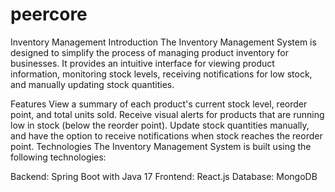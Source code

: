 # peercore
Inventory Management
Introduction
The Inventory Management System is designed to simplify the process of managing product inventory for businesses. It provides an intuitive interface for viewing product information, monitoring stock levels, receiving notifications for low stock, and manually updating stock quantities.

Features
View a summary of each product's current stock level, reorder point, and total units sold.
Receive visual alerts for products that are running low in stock (below the reorder point).
Update stock quantities manually, and have the option to receive notifications when stock reaches the reorder point.
Technologies
The Inventory Management System is built using the following technologies:

Backend: Spring Boot with Java 17
Frontend: React.js
Database: MongoDB

